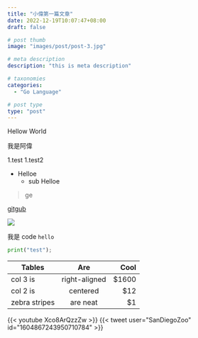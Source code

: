 ```yaml
---
title: "小偉第一篇文章"
date: 2022-12-19T10:07:47+08:00
draft: false

# post thumb
image: "images/post/post-3.jpg"

# meta description
description: "this is meta description"

# taxonomies
categories:
  - "Go Language"

# post type
type: "post"
---
```


Hellow World

我是阿偉

1.test
1.test2

- Helloe
  - sub Helloe

> ge

[gitgub](https://github.com/Justin-way)

![](/images/author.jpg)

我是 code `hello`

```python
print("test");
```

| Tables        |      Are      |  Cool |
| ------------- | :-----------: | ----: |
| col 3 is      | right-aligned | $1600 |
| col 2 is      |   centered    |   $12 |
| zebra stripes |   are neat    |    $1 |

{{< youtube Xco8ArQzzZw >}}
{{< tweet user="SanDiegoZoo" id="1604867243950710784" >}}
